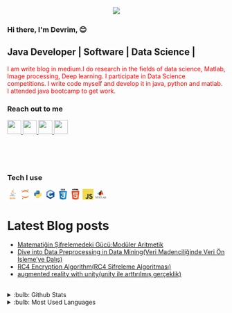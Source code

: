 <div id="header" align="center">
  <img src="https://media.giphy.com/media/M9gbBd9nbDrOTu1Mqx/giphy.gif" width="100"/>
</div>

### Hi there, I'm Devrim, :blush:

## Java Developer  | Software | Data Science |

<font color='red'>I am write blog in medium.I do research in the fields of data science, Matlab, Image processing, Deep learning.
I participate in Data Science competitions.
I write code myself and develop it in java, python and matlab.
I attended java bootcamp to get work. </font>

### Reach out to me

[<img height="32" width="32" allign="left"  src="https://unpkg.com/simple-icons@v7/icons/linkedin.svg"  />
][LinkedIn]
[<img height="32" width="32" allign="left"   src="https://unpkg.com/simple-icons@v7/icons/kaggle.svg" />
][Kaggle]
[<img height="32" width="32" allign="left"  src="https://unpkg.com/simple-icons@v7/icons/academia.svg" />
][Academia]
[<img height="32" width="32" allign="left"  src="https://unpkg.com/simple-icons@v7/icons/medium.svg" />
][Medium]
 
<br />
<br />
<br />

### Tech I use
<div style="display:"inline"">
<img src="https://raw.githubusercontent.com/github/explore/5b3600551e122a3277c2c5368af2ad5725ffa9a1/topics/java/java.png" widh="25" height="25">
<img src="https://raw.githubusercontent.com/github/explore/80688e429a7d4ef2fca1e82350fe8e3517d3494d/topics/jupyter-notebook/jupyter-notebook.png" widh="25" height="25">
<img src="https://raw.githubusercontent.com/github/explore/80688e429a7d4ef2fca1e82350fe8e3517d3494d/topics/python/python.png" widh="25" height="25">
<img src="https://raw.githubusercontent.com/github/explore/f3e22f0dca2be955676bc70d6214b95b13354ee8/topics/c/c.png" widh="25" height="25">
<img src="https://raw.githubusercontent.com/github/explore/80688e429a7d4ef2fca1e82350fe8e3517d3494d/topics/css/css.png" widh="25" height="25">
<img src="https://raw.githubusercontent.com/github/explore/80688e429a7d4ef2fca1e82350fe8e3517d3494d/topics/html/html.png" widh="25" height="25">
<img src="https://raw.githubusercontent.com/github/explore/80688e429a7d4ef2fca1e82350fe8e3517d3494d/topics/javascript/javascript.png" widh="25" height="25">
<img src="https://raw.githubusercontent.com/github/explore/80688e429a7d4ef2fca1e82350fe8e3517d3494d/topics/matlab/matlab.png" widh="25" height="25">
<div/>

# Latest Blog posts
<!-- BLOG-POST-LIST:START -->
- [Matematiğin Şifrelemedeki Gücü:Modüler Aritmetik](https://blog-devrimozcay.medium.com/matemati%C4%9Fin-%C5%9Fifrelemedeki-g%C3%BCc%C3%BC-mod%C3%BCler-aritmetik-953c49e0bda9?source=rss-336dae63dc55------2)
- [Dive into Data Preprocessing in Data Mining&lpar;Veri Madenciliğinde Veri Ön İşleme’ye Dalış&rpar;](https://blog-devrimozcay.medium.com/dive-into-data-preprocessing-in-data-mining-veri-madencili%C4%9Finde-veri-%C3%B6n-i%CC%87%C5%9Flemeye-dal%C4%B1%C5%9F-859d933f968e?source=rss-336dae63dc55------2)
- [RC4 Encryption Algorithm&lpar;RC4 Şifreleme Algoritması&rpar;](https://blog-devrimozcay.medium.com/rc4-encryption-algorithm-rc4-%C5%9Fifreleme-algoritmas%C4%B1-b08786efebed?source=rss-336dae63dc55------2)
- [augmented reality with unity&lpar;unity ile arttırılmış gerçeklik&rpar;](https://blog-devrimozcay.medium.com/augmented-reality-with-unity-unity-ile-artt%C4%B1r%C4%B1lm%C4%B1%C5%9F-ger%C3%A7eklik-52db0211589a?source=rss-336dae63dc55------2)
<!-- BLOG-POST-LIST:END -->


<br />

<details>
<summary>:bulb: Github Stats</summary>
<img src="https://github-readme-stats.vercel.app/api?username=Devrim0&theme=radical">

</details>

<details>
<summary>:bulb: Most Used Languages</summary>
<img src="https://github-readme-stats.vercel.app/api/top-langs/?username=Devrim0&layout=compact">

</details>



[LinkedIn]: https://www.linkedin.com/in/devrim-%C3%B6z%C3%A7ay-a0b724200/
[Kaggle]: https://www.kaggle.com/devrimzay
[Academia]: https://firat.academia.edu/DevrimOzcay
[Medium]: https://medium.com/@blog-devrimozcay
